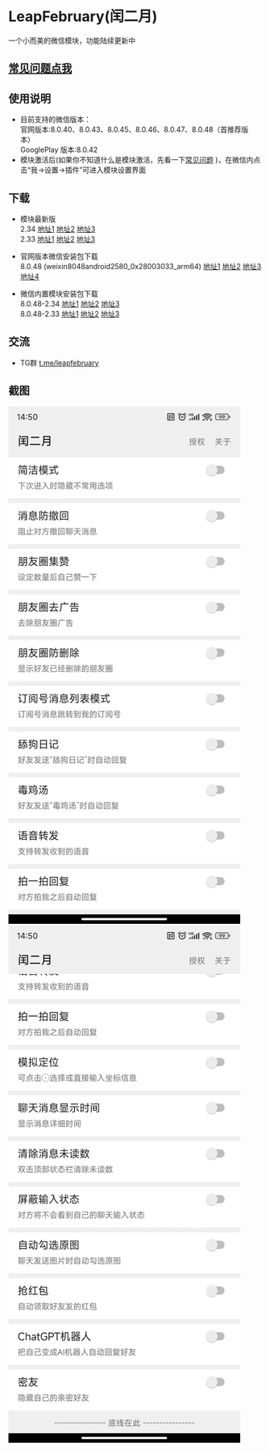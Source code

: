 # LeapFebruary(闰二月)

一个小而美的微信模块，功能陆续更新中

## [常见问题点我](./FAQ.md)  

## 使用说明  

+ 目前支持的微信版本：  
官网版本:8.0.40、8.0.43、8.0.45、8.0.46、8.0.47、8.0.48（首推荐版本）  
GooglePlay 版本:8.0.42
+ 模块激活后(如果你不知道什么是模块激活，先看一下[常见问题](./FAQ.md) )，在微信内点击“我->设置->插件”可进入模块设置界面

## 下载  

+ 模块最新版  
2.34
[地址1](https://bitbucket.org/prong6542/com.r.leapfebruary/downloads/leapfebruary_234_2.34.apk)
[地址2](https://sourceforge.net/projects/com-r-leapfebruary/files/234-2.34/leapfebruary_234_2.34.apk) 
[地址3](https://github.com/Xposed-Modules-Repo/com.r.leapfebruary/releases/download/234-2.34/leapfebruary_234_2.34.apk)  
2.33
[地址1](https://bitbucket.org/prong6542/com.r.leapfebruary/downloads/leapfebruary_233_2.33.apk)
[地址2](https://sourceforge.net/projects/com-r-leapfebruary/files/233-2.33/leapfebruary_233_2.33.apk) 
[地址3](https://github.com/Xposed-Modules-Repo/com.r.leapfebruary/releases/download/233-2.33/leapfebruary_233_2.33.apk)

+ 官网版本微信安装包下载  
8.0.48 (weixin8048android2580_0x28003033_arm64)
[地址1](http://dldir1.qq.com/weixin/android/weixin8048android2580_0x28003033_arm64.apk)
[地址2](https://bitbucket.org/prong6542/com.r.leapfebruary/downloads/weixin8048android2580_0x28003033_arm64.apk) 
[地址3](https://sourceforge.net/projects/com-r-leapfebruary/files/233-2.33/weixin8048android2580_0x28003033_arm64.apk) 
[地址4](https://github.com/Xposed-Modules-Repo/com.r.leapfebruary/releases/download/233-2.33/weixin8048android2580_0x28003033_arm64.apk)

+ 微信内置模块安装包下载  
8.0.48-2.34
[地址1](https://bitbucket.org/prong6542/com.r.leapfebruary/downloads/weixin8048android2580_0x28003033_arm64_leapfebruary_2.34.apk)
[地址2](https://sourceforge.net/projects/com-r-leapfebruary/files/234-2.34/weixin8048android2580_0x28003033_arm64_leapfebruary_2.34.apk) 
[地址3](https://github.com/Xposed-Modules-Repo/com.r.leapfebruary/releases/download/234-2.34/weixin8048android2580_0x28003033_arm64_leapfebruary_2.34.apk)  
8.0.48-2.33
[地址1](https://bitbucket.org/prong6542/com.r.leapfebruary/downloads/weixin8048android2580_0x28003033_arm64_leapfebruary_2.33.apk)
[地址2](https://sourceforge.net/projects/com-r-leapfebruary/files/233-2.33/weixin8048android2580_0x28003033_arm64_leapfebruary_2.33.apk) 
[地址3](https://github.com/Xposed-Modules-Repo/com.r.leapfebruary/releases/download/233-2.33/weixin8048android2580_0x28003033_arm64_leapfebruary_2.33.apk)

## 交流  

+ TG群 [t.me/leapfebruary](https://t.me/leapfebruary)  

## 截图  

![1.jpg](./img/1.jpg)
![2.jpg](./img/2.jpg)
